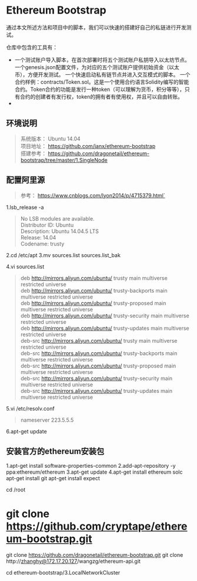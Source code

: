 
# Ethereum Bootstrap
通过本文所述方法和项目中的脚本，我们可以快速的搭建好自己的私链进行开发测试。

仓库中包含的工具有：
* 一个测试账户导入脚本，在首次部署时将五个测试账户私钥导入以太坊节点。
  一个genesis.json配置文件，为对应的五个测试账户提供初始资金（以太币），方便开发测试。
    一个快速启动私有链节点并进入交互模式的脚本。
    一个合约样例：contracts/Token.sol。这是一个使用合约语言Solidity编写的智能合约。Token合约的功能是发行一种token（可以理解为货币，积分等等），只有合约的创建者有发行权，token的拥有者有使用权，并且可以自由转账。
*

## 环境说明
> 系统版本： Ubuntu 14.04    
项目地址： https://github.com/janx/ethereum-bootstrap  
搭建参考： https://github.com/dragonetail/ethereum-bootstrap/tree/master/1.SingleNode  


## 配置阿里源
> 参考： https://www.cnblogs.com/lyon2014/p/4715379.html`

1.lsb_release -a  
> No LSB modules are available.   
Distributor ID:	Ubuntu   
Description:	Ubuntu 14.04.5 LTS   
Release:	14.04   
Codename:	trusty   

2.cd /etc/apt
3.mv sources.list sources.list_bak

 4.vi sources.list
 >deb http://mirrors.aliyun.com/ubuntu/ trusty main multiverse restricted universe  
deb http://mirrors.aliyun.com/ubuntu/ trusty-backports main multiverse restricted universe  
deb http://mirrors.aliyun.com/ubuntu/ trusty-proposed main multiverse restricted universe  
deb http://mirrors.aliyun.com/ubuntu/ trusty-security main multiverse restricted universe  
deb http://mirrors.aliyun.com/ubuntu/ trusty-updates main multiverse restricted universe  
deb-src http://mirrors.aliyun.com/ubuntu/ trusty main multiverse restricted universe  
deb-src http://mirrors.aliyun.com/ubuntu/ trusty-backports main multiverse restricted universe  
deb-src http://mirrors.aliyun.com/ubuntu/ trusty-proposed main multiverse restricted universe  
deb-src http://mirrors.aliyun.com/ubuntu/ trusty-security main multiverse restricted universe  
deb-src http://mirrors.aliyun.com/ubuntu/ trusty-updates main multiverse restricted universe  

5.vi /etc/resolv.conf 
> nameserver 223.5.5.5

6.apt-get update
  
## 安装官方的ethereum安装包
1.apt-get install software-properties-common
2.add-apt-repository -y ppa:ethereum/ethereum
3.apt-get update
4.apt-get install ethereum solc
apt-get install git
apt-get install expect


cd /root
# git clone https://github.com/cryptape/ethereum-bootstrap.git
git clone https://github.com/dragonetail/ethereum-bootstrap.git
git clone http://zhanghy@172.17.20.127/wangzg/ethereum-api.git

cd ethereum-bootstrap/3.LocalNetworkCluster